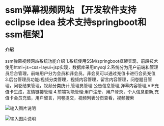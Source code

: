 # ssm弹幕视频网站  【开发软件支持eclipse idea  技术支持springboot和ssm框架】

#### 介绍
ssm弹幕视频网站系统功能介绍
1.系统使用SSM/springboot框架实现，前段技术使用html+js+css+layui+jsp实现，数据库采用mysql
2.系统分为用户前端和管理员后台管理，前端用户分为会员和非会员。非会员可以通过充值卡进行会员充值
3.后台管理员功能:视频分类管理，视频内容管理，留言内容管理，问卷题目管理，问卷结果管理，视频分类统计,管理员管理  公告信息管理,弹幕内容管理,VIP充值卡生成，友情链接管理
4.前端功能管理:用户注册，用户登录，个人信息更新,充值卡会员充值，用户留言，问卷提交，视频列表分页查看，视频搜索

![输入图片说明](https://images.gitee.com/uploads/images/2020/1025/100451_d91c6c7c_865419.png "非VIP用户不能查看VIP视频详情.png")


![输入图片说明](https://images.gitee.com/uploads/images/2020/1025/100516_936dad62_865419.png "问卷调查页面.png")